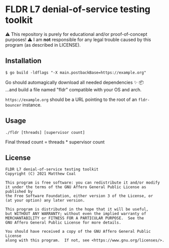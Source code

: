 # FLDR L7 denial-of-service testing toolkit

:warning: This repository is purely for educational and/or proof-of-concept purposes! :warning:
I am **not** responsible for any legal trouble caused by this program (as described in LICENSE).

## Installation

```
$ go build -ldflags "-X main.postbackBase=https://example.org"
```

Go should automagically download all needed dependencies :sparkles: :package:  
...and build a file named "fldr" compatible with your OS and arch.

`https://example.org` should be a URL pointing to the root of an `fldr-bouncer` instance.

## Usage

`./fldr [threads] [supervisor count]`

Final thread count = threads * supervisor count

## License

```
FLDR L7 denial-of-service testing toolkit
Copyright (C) 2021 Matthew Coal

This program is free software: you can redistribute it and/or modify
it under the terms of the GNU Affero General Public License as published by
the Free Software Foundation, either version 3 of the License, or
(at your option) any later version.

This program is distributed in the hope that it will be useful,
but WITHOUT ANY WARRANTY; without even the implied warranty of
MERCHANTABILITY or FITNESS FOR A PARTICULAR PURPOSE.  See the
GNU Affero General Public License for more details.

You should have received a copy of the GNU Affero General Public License
along with this program.  If not, see <https://www.gnu.org/licenses/>.
```
